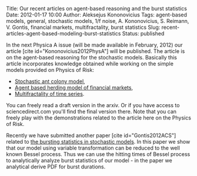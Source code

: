 Title: Our recent articles on agent-based reasoning and the burst statistics
Date: 2012-01-17 10:00
Author: Aleksejus Kononovicius
Tags: agent-based models, general, stochastic models, 1/f noise, A. Kononovicius, S. Reimann, V. Gontis, financial markets, multifractality, burst statistics
Slug: recent-articles-agent-based-modeling-burst-statistics
Status: published

In the next Physica A
issue (will be made available in February, 2012) our article \[cite
id="Kononovicius2012PhysA"\] will be published. The article is on the
agent-based reasoning for the stochastic models. Basically this article
incorporates knowledge obtained while working on the simple models
provided on Physics of Risk:
<!--more-->

-   [Stochastic ant colony model]({filename}/articles/2010/stochastic-ant-colony-model.md),
-   [Agent based herding model of financial markets]({filename}/articles/2011/agent-based-herding-model-financial-markets.md),
-   [Multifractality of time series]({filename}/articles/2011/multifractality-time-series.md).

You can freely read a draft version in the arxiv. Or if you have access
to sciencedirect.com you'll find the final version there. Note that you
can freely play with the demonstrations related to the article here on
the Physics of Risk.

Recently we have submitted another paper \[cite id="Gontis2012ACS"\]
related to [the bursting statistics in stochastic
models]({filename}/articles/2011/burst-statistics-non-linear-stochastic-models.md).
In this paper we show that our model using variable transformation can
be reduced to the well known Bessel process. Thus we can use the hitting
times of Bessel process to analytically analyze burst statistics of our
model - in the paper we analytical derive PDF for burst
durations.
